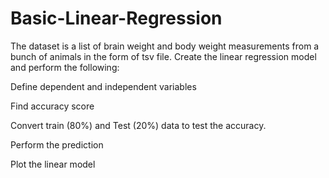 # Basic-Linear-Regression
The dataset is a list of brain weight and body weight measurements from a bunch of animals in the form of tsv file. Create the linear regression model and perform the following:

Define dependent and independent variables

Find accuracy score

Convert train (80%) and Test (20%) data to test the accuracy.

Perform the prediction

Plot the linear model
